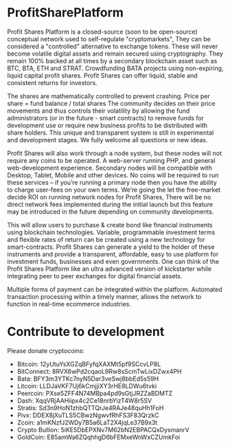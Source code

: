 # ProfitSharePlatform

Profit Shares Platform is a closed-source (soon to be open-source) conceptual network used to self-regulate "cryptomarkets",
They can be considered a "controlled" alternative to exchange tokens. These will never become volatile digital assets and remain secured using cryptography. They remain 100% backed at all times by a secondary blockchain asset such as BTC, BTA, ETH and STRAT. Crowdfunding BATA projects using non-expiring, liquid capital profit shares. Profit Shares can offer liquid, stable and consistent returns for investors.

The shares are mathematically controlled to prevent crashing. Price per share = fund balance / total shares
The community decides on their price movements and thus controls their volatility by allowing the fund administrators (or in the future - smart contracts) to remove funds for development use or require new business profits to be distributed with share holders. This unique and transparent system is still in experimental and development stages. We fully welcome all questions or new ideas.

Profit Shares will also work through a node system, but these nodes will not require any coins to be operated. A web-server running PHP, and general web-development experience. Secondary nodes will be compatible with Desktop, Tablet, Mobile and other devices. No coins will be required to run these services – if you’re running a primary node then you have the ability to charge user-fees on your own terms. We’re going the let the free-market decide ROI on running network nodes for Profit Shares, There will be no direct network fees implemented during the initial launch but this feature may be introduced in the future depending on community developments.

This will allow users to purchase & create bond like financial instruments using blockchain technologies. Variable, programmable investment terms and flexible rates of return can be created using a new technology for smart-contracts. Profit Shares can generate a yield to the holder of these instruments and provide a transparent, affordable, easy to use platform for investment funds, businesses and even governments. One can think of the Profit Shares Platform like an ultra advanced version of kickstarter while integrating peer to peer exchanges for digital financial assets.

Multiple forms of payment can be integrated within the platform. Automated transaction processing within a timely manner, allows the network to function in real-time ecommerce industries.

# Contribute to development
Please donate cryptocoins:

- Bitcoin: 12yUtuYsXGZqBFyfqXAXMt5pf9SCcvLP8L
- BitConnect: 8RVX6wPd2cqaoL9Rw8sScmTwLixDZwx4PH
- Bata: BFY3m3YTKc7nyN5Dar3veSwj8bbEd5s59H
- Litcoin: LLDJaVKF7Uj6kCmjjiXY3rHE8LDWu6tvki
- Peercoin: PXse5ZFF4N74MBpa4pd9sGtjJRZZaBDMTZ
- Dash: XqqVRjAAHiipx4c2Ce18nrbYizT4W8r5SV
- Stratis: Sd3n9HoN1zhbQTTQrJe4RAJe48quHh1FoH
- Pivx: DDEX8jXuTLS5CBwzNgwvfRhFS3F83QrzkC
- Zcoin: a1mKNzfJ2WDy7B5a6LaT2X4jqLe37B9x3t
- Crypto Bullion: 5iKE5DbEPXNv7M62bN2EBPACQxDysmanrV
- GoldCoin: E85amWa6ZQqhhgD6bFEMxeWnWxCZUmkFoi
